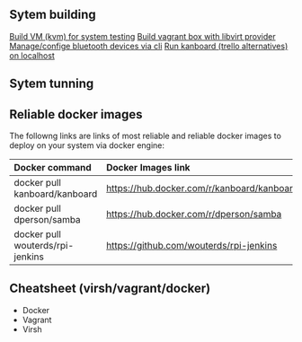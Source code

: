 ## Sytem building
[Build VM (kvm) for system testing](documentation/kvm-related/kvm-building-vm.md)
[Build vagrant box with libvirt provider](documentation/kvm-related/vagrant-libvirt-building.md)
[Manage/confige bluetooth devices via cli]()
[Run kanboard (trello alternatives) on localhost](documentation/docker/manage-kanboard-with-docker-service.md)

## Sytem tunning

## Reliable docker images
The followng links are links of most reliable and reliable docker images to deploy on your system via docker engine:

| **Docker command**						 	 | **Docker Images link** 												 |
| :----------------------------		 | :----------------------------------------- |
| docker pull kanboard/kanboard		 | https://hub.docker.com/r/kanboard/kanboard | 
| docker pull dperson/samba				 | https://hub.docker.com/r/dperson/samba     |
| docker pull wouterds/rpi-jenkins | https://github.com/wouterds/rpi-jenkins    | 

## Cheatsheet (virsh/vagrant/docker)

* Docker
* Vagrant
* Virsh 
